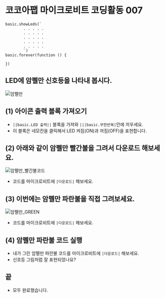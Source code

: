 # 코코아팹 마이크로비트 코딩활동 007

```ghost
basic.showLeds(`
        . . . . .
        . . . . .
        . . . . .
        . . . . .
        . . . . .
        `)
basic.forever(function () {
	
})
```

## LED에 암펠만 신호등을 나타내 봅시다.
![암펠만](https://github.com/kocoasolution/mytutorial/assets/170903760/3147a7ca-7989-4ef2-b7c9-24842cee5443)


## (1) 아이콘 출력 블록 가져오기
* ``||basic.LED 출력||`` 블록을 가져와 ``|||basic.무한반복|``안에 끼우세요.
* 이 블록은 네모칸을 클릭해서 LED 켜짐(ON)과 꺼짐(OFF)을 표현합니다.

## (2) 아래와 같이 암펠만 빨간불을 그려서 다운로드 해보세요.
![암펠만_빨간불코드](https://github.com/kocoasolution/mytutorial/assets/170903760/b45d93b9-f12b-41b5-9353-1f7f4d5db1f9)
* 코드를 마이크로비트에 ``|다운로드|`` 해보세요.

## (3) 이번에는 암펠만 파란불을 직접 그려보세요.
![암펠만_GREEN](https://github.com/kocoasolution/mytutorial/assets/170903760/df0eb29c-ba71-4762-8d16-11bd5adfa8a8)
* 코드를 마이크로비트에 ``|다운로드|`` 해보세요.

## (4) 암펠만 파란불 코드 실행
* 내가 그린 암펠만 파란불 코드를 마이크로비트에 ``|다운로드|`` 해보세요.
* 신호등 그림처럼 잘 표현되었나요?

## 끝
* 모두 완료했습니다.
